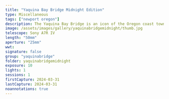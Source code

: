 ```yaml
---
title: "Yaquina Bay Bridge Midnight Edition"
type: Miscellaneous
tags: ["newport oregon"]
description: The Yaquina Bay Bridge is an icon of the Oregon coast town, Newport. It's distinctive architecture and the fact it spans beautiful Yaquina Bay where it meets the Pacific Ocean make it a beautiful target. Here I captured the starts just after midnight through the clouds overhead.
image: /assets/images/gallery/yaquinabridgemidnight/thumb.jpg
telescope: Sony A7R IV
length: "50mm"
aperture: "25mm"
wwt: 
signature: false
group: "yaquinabridge"
folder: yaquinabridgemidnight
exposure: 10
lights: 1
sessions: 1
firstCapture: 2024-03-31
lastCapture: 2024-03-31
noannotations: true
---
```

